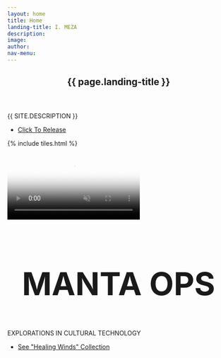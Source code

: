 ```yaml
---
layout: home
title: Home
landing-title: I. MEZA
description: 
image: 
author: 
nav-menu: 
---
```


<!-- Banner -->
<section id="banner" class="major">
	<div class="inner">
		<header class="major">
			<h1>{{ page.landing-title }}</h1>
		</header>
		<div class="content">
			<p style="text-transform: uppercase;">{{ site.description }}</p>
			<ul class="actions">
				<li><a href="#one" class="button next scrolly">Click To Release</a></li>
			</ul>
		</div>
	</div>
</section>

<!-- Main -->
<div id="main">

<!-- One -->
{% include tiles.html %}

<!-- Two -->
<section id="two">
	<video id="video" class="inner" playsinline autoplay muted loop poster="{{ site.url }}{{ site.baseurl }}/assets/images/imezaBackground.png" id="bgvid">
	<!-- <source src="icey.webm" type="video/webm"> -->
	<source src="{{ site.url }}{{ site.baseurl }}/assets/images/imezaBackground.mp4" type="video/mp4">
	</video>
		<header class="major">
			<h1 style="font-size: 72px" id="manta">MANTA OPS</h1>
		</header>
		<div class="content">
			<p style="text-transform: uppercase;">Explorations In Cultural Technology</p>
		</div>
		<ul class="actions">
			<li><a href="http://www.mantaops.com" class="button next">See "Healing Winds" Collection</a></li>
		</ul>
</section>

</div>

